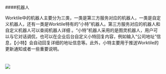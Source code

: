 ####机器人

Worktile中的机器人主要分为三类，一类是第三方服务对应的机器人，一类是自定义机器人，还有一类是Worktile特有的“小特”机器人。第三方服务对应的机器人和自定义机器人可以查阅机器人详细 。“小特”机器人采用的是图灵机器人，用户可以与它对话调侃，也可以在企业后台自定义小特回复内容，例如输入“公司地址”信息，【小特】会自动回复详细的地址信息等。此外，小特主要用于推送Worktile的更新通知或者一些重要说明。

# ![](/assets/2.4机器人.png)
